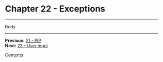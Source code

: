 # Chapter 22 - Exceptions

---

Body

---

**Previous:** [21 - PIP](./21-pip.md)  
**Next:** [23 - User Input](./23-input.md)

[Contents](./readme.md)